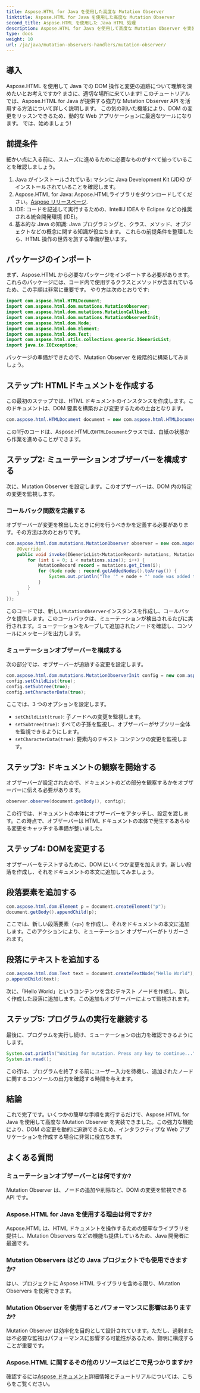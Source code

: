 ```yaml
---
title: Aspose.HTML for Java を使用した高度な Mutation Observer
linktitle: Aspose.HTML for Java を使用した高度な Mutation Observer
second_title: Aspose.HTML を使用した Java HTML 処理
description: Aspose.HTML for Java を使用して高度な Mutation Observer を実装し、DOM の変更をシームレスに追跡する方法を学びます。ステップバイステップのガイドをご覧ください。
type: docs
weight: 10
url: /ja/java/mutation-observers-handlers/mutation-observer/
---
```

## 導入
Aspose.HTML を使用して Java での DOM 操作と変更の追跡について理解を深めたいとお考えですか? まさに、適切な場所に来ています! このチュートリアルでは、Aspose.HTML for Java が提供する強力な Mutation Observer API を活用する方法について詳しく説明します。 この気の利いた機能により、DOM の変更をリッスンできるため、動的な Web アプリケーションに最適なツールになります。 では、始めましょう!
## 前提条件
細かい点に入る前に、スムーズに進めるために必要なものがすべて揃っていることを確認しましょう。
1. Java がインストールされている: マシンに Java Development Kit (JDK) がインストールされていることを確認します。
2.  Aspose.HTML for Java: Aspose.HTMLライブラリをダウンロードしてください。[Aspose リリースページ](https://releases.aspose.com/html/java/).
3. IDE: コードを記述して実行するための、IntelliJ IDEA や Eclipse などの推奨される統合開発環境 (IDE)。
4. 基本的な Java の知識: Java プログラミングと、クラス、メソッド、オブジェクトなどの概念に関する知識が役立ちます。
これらの前提条件を整理したら、HTML 操作の世界を旅する準備が整います。
## パッケージのインポート
まず、Aspose.HTML から必要なパッケージをインポートする必要があります。これらのパッケージには、コード内で使用するクラスとメソッドが含まれているため、この手順は非常に重要です。 
やり方は次のとおりです:
```java
import com.aspose.html.HTMLDocument;
import com.aspose.html.dom.mutations.MutationObserver;
import com.aspose.html.dom.mutations.MutationCallback;
import com.aspose.html.dom.mutations.MutationObserverInit;
import com.aspose.html.dom.Node;
import com.aspose.html.dom.Element;
import com.aspose.html.dom.Text;
import com.aspose.html.utils.collections.generic.IGenericList;
import java.io.IOException;
```
パッケージの準備ができたので、Mutation Observer を段階的に構築してみましょう。
## ステップ1: HTMLドキュメントを作成する
この最初のステップでは、HTML ドキュメントのインスタンスを作成します。このドキュメントは、DOM 要素を構築および変更するための土台となります。
```java
com.aspose.html.HTMLDocument document = new com.aspose.html.HTMLDocument();
```
この1行のコードは、Aspose.HTMLの`HTMLDocument`クラスでは、白紙の状態から作業を進めることができます。
## ステップ2: ミューテーションオブザーバーを構成する
次に、Mutation Observer を設定します。このオブザーバーは、DOM 内の特定の変更を監視します。
### コールバック関数を定義する
オブザーバーが変更を検出したときに何を行うべきかを定義する必要があります。その方法は次のとおりです。
```java
com.aspose.html.dom.mutations.MutationObserver observer = new com.aspose.html.dom.mutations.MutationObserver(new com.aspose.html.dom.mutations.MutationCallback() {
    @Override
    public void invoke(IGenericList<MutationRecord> mutations, MutationObserver mutationObserver) {
        for (int i = 0; i < mutations.size(); i++) {
            MutationRecord record = mutations.get_Item(i);
            for (Node node : record.getAddedNodes().toArray()) {
                System.out.println("The '" + node + "' node was added to the document.");
            }
        }
    }
});
```
このコードでは、新しい`MutationObserver`インスタンスを作成し、コールバックを提供します。このコールバックは、ミューテーションが検出されるたびに実行されます。ミューテーションをループして追加されたノードを確認し、コンソールにメッセージを出力します。
### ミューテーションオブザーバーを構成する
次の部分では、オブザーバーが追跡する変更を設定します。
```java
com.aspose.html.dom.mutations.MutationObserverInit config = new com.aspose.html.dom.mutations.MutationObserverInit();
config.setChildList(true);
config.setSubtree(true);
config.setCharacterData(true);
```
ここでは、3 つのオプションを設定します。
- `setChildList(true)`: 子ノードへの変更を監視します。
- `setSubtree(true)`: すべての子孫を監視し、オブザーバーがサブツリー全体を監視できるようにします。
- `setCharacterData(true)`: 要素内のテキスト コンテンツの変更を監視します。
## ステップ3: ドキュメントの観察を開始する
オブザーバーが設定されたので、ドキュメントのどの部分を観察するかをオブザーバーに伝える必要があります。
```java
observer.observe(document.getBody(), config);
```
この行では、ドキュメントの本体にオブザーバーをアタッチし、設定を渡します。この時点で、オブザーバーは HTML ドキュメントの本体で発生するあらゆる変更をキャッチする準備が整いました。
## ステップ4: DOMを変更する
オブザーバーをテストするために、DOM にいくつか変更を加えます。新しい段落を作成し、それをドキュメントの本文に追加してみましょう。
## 段落要素を追加する
```java
com.aspose.html.dom.Element p = document.createElement("p");
document.getBody().appendChild(p);
```
ここでは、新しい段落要素（`<p>`) を作成し、それをドキュメントの本文に追加します。このアクションにより、ミューテーション オブザーバーがトリガーされます。
## 段落にテキストを追加する
```java
com.aspose.html.dom.Text text = document.createTextNode("Hello World");
p.appendChild(text);
```
次に、「Hello World」というコンテンツを含むテキスト ノードを作成し、新しく作成した段落に追加します。この追加もオブザーバーによって監視されます。
## ステップ5: プログラムの実行を継続する
最後に、プログラムを実行し続け、ミューテーションの出力を確認できるようにします。 
```java
System.out.println("Waiting for mutation. Press any key to continue...");
System.in.read();
```
この行は、プログラムを終了する前にユーザー入力を待機し、追加されたノードに関するコンソールの出力を確認する時間を与えます。
## 結論
これで完了です。いくつかの簡単な手順を実行するだけで、Aspose.HTML for Java を使用して高度な Mutation Observer を実装できました。この強力な機能により、DOM の変更を動的に追跡できるため、インタラクティブな Web アプリケーションを作成する場合に非常に役立ちます。

## よくある質問
### ミューテーションオブザーバーとは何ですか?
Mutation Observer は、ノードの追加や削除など、DOM の変更を監視できる API です。
### Aspose.HTML for Java を使用する理由は何ですか?
Aspose.HTML は、HTML ドキュメントを操作するための堅牢なライブラリを提供し、Mutation Observers などの機能も提供しているため、Java 開発者に最適です。
### Mutation Observers はどの Java プロジェクトでも使用できますか?
はい、プロジェクトに Aspose.HTML ライブラリを含める限り、Mutation Observers を使用できます。
### Mutation Observer を使用するとパフォーマンスに影響はありますか?
Mutation Observer は効率化を目的として設計されています。ただし、過剰または不必要な監視はパフォーマンスに影響する可能性があるため、賢明に構成することが重要です。
### Aspose.HTML に関するその他のリソースはどこで見つかりますか?
確認するには[Aspose ドキュメント](https://reference.aspose.com/html/java/)詳細情報とチュートリアルについては、こちらをご覧ください。